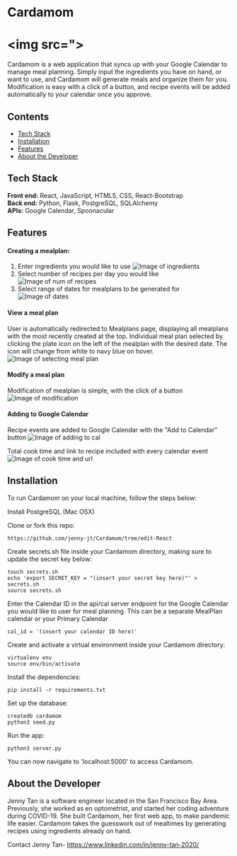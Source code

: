 # Cardamom
# <img src=">

Cardamom is a web application that syncs up with your Google Calendar to manage meal planning. Simply input the ingredients you have on hand, or want to use, and Cardamom will generate meals and organize them for you. Modification is easy with a click of a button, and recipe events will be added automatically to your calendar once you approve.

## Contents
* [Tech Stack](#tech-stack)
* [Installation](#installation)
* [Features](#features)
* [About the Developer](#about-the-developer)

## <a name="tech-stack"></a>Tech Stack
__Front end:__ React, JavaScript, HTML5, CSS, React-Bootstrap<br/>
__Back end:__ Python, Flask, PostgreSQL, SQLAlchemy<br/>
__APIs:__ Google Calendar, Spoonacular<br/>

## <a name="features"></a>Features

#### Creating a mealplan:
1. Enter ingredients you would like to use
![Image of ingredients](http://0.0.0.0:5000/static/img/readme_img/ingredients.png)
2. Select number of recipes per day you would like
![Image of num of recipes](demo/num_recipes.png)
3. Select range of dates for mealplans to be generated for
![Image of dates](http://0.0.0.0:5000/static/img/readme_img/dates.png)

#### View a meal plan
User is automatically redirected to Mealplans page, displaying all mealplans with the most recently created at the top. Individual meal plan selected by clicking the plate icon on the left of the mealplan with the desired date. The icon will change from white to navy blue on hover.
![Image of selecting meal plan](http://0.0.0.0:5000/static/img/readme_img/mealplan_select.png)

#### Modify a meal plan
Modification of mealplan is simple, with the click of a button
![Image of modification](http://0.0.0.0:5000/static/img/readme_img/modification.png)

#### Adding to Google Calendar
Recipe events are added to Google Calendar with the "Add to Calendar" button
![Image of adding to cal](http://0.0.0.0:5000/static/img/readme_img/add_to_cal.png)

Total cook time and link to recipe included with every calendar event
![Image of cook time and url](http://0.0.0.0:5000/static/img/readme_img/cook_time_url.png)

## <a name="installation"></a>Installation
To run Cardamom on your local machine, follow the steps below:

Install PostgreSQL (Mac OSX)

Clone or fork this repo:
```
https://github.com/jenny-jt/Cardamom/tree/edit-React
```

Create secrets.sh file inside your Cardamom directory, making sure to update
the secret key below:
```
touch secrets.sh
echo 'export SECRET_KEY = "(insert your secret key here)"' > secrets.sh
source secrets.sh
```

Enter the Calendar ID in the api/cal server endpoint for the Google Calendar you would like to user for meal planning. This can be a separate MealPlan calendar or your Primary Calendar
```
cal_id = '(insert your calendar ID here)'
```

Create and activate a virtual environment inside your Cardamom directory:
```
virtualenv env
source env/bin/activate
```

Install the dependencies:
```
pip install -r requirements.txt
```

Set up the database:
```
createdb cardamom
python3 seed.py
```

Run the app:
```
python3 server.py
```

You can now navigate to 'localhost:5000' to access Cardamom.

## <a name="about-the-developer"></a>About the Developer
Jenny Tan is a software engineer located in the San Francisco Bay Area. Previously, she worked as en optometrist, and started her coding adventure during COVID-19. She built Cardamom, her first web app, to make pandemic life easier. Cardamom takes the guesswork out of mealtimes by generating recipes using ingredients already on hand.

Contact
Jenny Tan- https://www.linkedin.com/in/jenny-tan-2020/